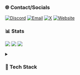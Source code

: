 ### 🌐 Contact/Socials

[![Discord](https://img.shields.io/badge/Discord-5865F2?style=for-the-badge&logo=discord&logoColor=white)](https://discord.com/users/613636431532785664)
[![Email](https://img.shields.io/badge/Email-D14836?style=for-the-badge&logo=gmail&logoColor=white)](mailto:i@rzx.ovh)
[![X](https://img.shields.io/badge/X-000000?style=for-the-badge&logo=x&logoColor=white)](https://x.com/retrilz)
[![Website](https://img.shields.io/badge/website-000000?style=for-the-badge&logo=About.me&logoColor=white)](https://rzx.ovh)


### 📊 Stats

[![](https://git-streak.rzx.ovh/?user=retrilzzy&theme=nord&hide_border=true&stroke=FFFFFF00)](#)
[![](https://github-readme-activity-graph.vercel.app/graph?username=retrilzzy&theme=nord&hide_border=true&days=14&custom_title=Contribution%20Graph%20%28last%2014%20days%29)](#)
[![](https://github-readme-stats.vercel.app/api/wakatime?username=retrilzzy&theme=nord&hide_border=true&layout=compact&langs_count=24)](https://wakatime.com/@retrilzzy)


<details>
<summary>

### 📑 Tech Stack
</summary>

#### ⚡ Languages

[![Python](https://img.shields.io/badge/python-3670A0?style=for-the-badge&logo=python&logoColor=ffdd54)![JavaScript](https://img.shields.io/badge/javascript-323330.svg?style=for-the-badge&logo=javascript&logoColor=%23F7DF1E)![GNU Bash](https://img.shields.io/badge/bash-4EAA25.svg?style=for-the-badge&logo=gnubash&logoColor=white)![HTML5](https://img.shields.io/badge/html5-E34F26.svg?style=for-the-badge&logo=html5&logoColor=white)![CSS3](https://img.shields.io/badge/css3-1572B6.svg?style=for-the-badge&logo=css3&logoColor=white)](#)

#### 📚 Main Frameworks & Libraries

[![FastAPI](https://img.shields.io/badge/FastAPI-005571?style=for-the-badge&logo=fastapi)![Discordpy/Disnake](https://custom-icon-badges.demolab.com/badge/Discord.py%2FDisnake-323330?style=for-the-badge&logo=discord-py)![SQLAlchemy](https://img.shields.io/badge/SQLAlchemy-D71F00?style=for-the-badge&logo=sqlalchemy)![Uvicorn](https://custom-icon-badges.demolab.com/badge/Uvicorn-41414d?style=for-the-badge&logo=uvicorn&logoColor=white)![Jinja](https://img.shields.io/badge/jinja2-white.svg?style=for-the-badge&logo=jinja&logoColor=black)![JWT](https://img.shields.io/badge/JWT-grey?style=for-the-badge&logo=JSON%20web%20tokens)![Flask](https://img.shields.io/badge/flask-000?style=for-the-badge&logo=flask&logoColor=white)![TailwindCSS](https://img.shields.io/badge/tailwind-38B2AC.svg?style=for-the-badge&logo=tailwind-css&logoColor=white)![Openai](https://img.shields.io/badge/Openai-412991?style=for-the-badge&logo=openai)](#)


#### 🗃️ Databases

[![Postgres](https://img.shields.io/badge/postgres-316192.svg?style=for-the-badge&logo=postgresql&logoColor=white)![Redis](https://img.shields.io/badge/redis-FF4438.svg?style=for-the-badge&logo=redis&logoColor=white)![MongoDB](https://img.shields.io/badge/MongoDB-4ea94b.svg?style=for-the-badge&logo=mongodb&logoColor=white)![SQLite](https://img.shields.io/badge/sqlite-07405e.svg?style=for-the-badge&logo=sqlite&logoColor=white)](#)


#### 💻 Operating systems

[![Arch](https://img.shields.io/badge/Arch%20Linux-1793D1?logo=arch-linux&logoColor=black&style=for-the-badge)![Debian](https://img.shields.io/badge/Debian-A81D33?logo=debian&logoColor=white&style=for-the-badge)![Android](https://img.shields.io/badge/Android-34A853?logo=android&logoColor=white&style=for-the-badge)![Armbian](https://custom-icon-badges.demolab.com/badge/armbian-E0E0E0?logo=armbian&style=for-the-badge)![Ubuntu](https://img.shields.io/badge/Ubuntu-E95420?logo=ubuntu&logoColor=white&style=for-the-badge)![Windows](https://custom-icon-badges.demolab.com/badge/Windows-bfe0f5?logo=windows&style=for-the-badge)](#)


#### ⌨️ DevOps

[![Docker](https://img.shields.io/badge/docker%20swarm-0db7ed.svg?style=for-the-badge&logo=docker&logoColor=white)![GH actions](https://img.shields.io/badge/github%20actions-2088FF.svg?style=for-the-badge&logo=githubactions&logoColor=white)![Git](https://img.shields.io/badge/git-F05033.svg?style=for-the-badge&logo=git&logoColor=white)![Zsh](https://img.shields.io/badge/zsh-F15A24.svg?style=for-the-badge&logo=zsh&logoColor=white)](#)


#### ☁️ SaaS

[![GitHub](https://img.shields.io/badge/github-121011.svg?style=for-the-badge&logo=github&logoColor=white)![Cloudflare](https://img.shields.io/badge/Cloudflare-F38020?style=for-the-badge&logo=Cloudflare&logoColor=white)![BetterStack](https://img.shields.io/badge/Better%20Stack-000000?style=for-the-badge&logo=betterstack&logoColor=white)![Sentry](https://img.shields.io/badge/Sentry-362D59.svg?style=for-the-badge&logo=sentry&logoColor=white)![Vercel](https://img.shields.io/badge/vercel-000000.svg?style=for-the-badge&logo=vercel&logoColor=white)](#)


#### 🚀 Self-hosted

[![NPMP](https://img.shields.io/badge/npm%20plus-F15833.svg?style=for-the-badge&logo=nginxproxymanager&logoColor=white)![CrowdSec](https://custom-icon-badges.demolab.com/badge/crowdsec-3F3976?logo=crowdsec&logoColor=white&style=for-the-badge)![Nginx](https://img.shields.io/badge/nginx-009639.svg?style=for-the-badge&logo=nginx&logoColor=white)![Grafana](https://img.shields.io/badge/grafana-F46800.svg?style=for-the-badge&logo=grafana&logoColor=white)![Loki](https://custom-icon-badges.demolab.com/badge/loki-333333?logo=loki&style=for-the-badge)![Mailcow](https://custom-icon-badges.demolab.com/badge/mailcow-87654A?logo=mailcow-logo&style=for-the-badge)![Wordpress](https://img.shields.io/badge/wordpress-21759B.svg?style=for-the-badge&logo=wordpress)](#)
</details>
